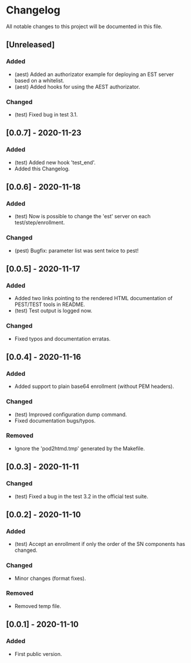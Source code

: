 # Changelog

All notable changes to this project will be documented in this file.

## [Unreleased]

### Added

- (aest) Added an authorizator example for deploying an EST server based on a
  whitelist.
- (aest) Added hooks for using the AEST authorizator.

### Changed

- (test) Fixed bug in test 3.1.

## [0.0.7] - 2020-11-23

### Added

- (test) Added new hook 'test_end'.
- Added this Changelog.

## [0.0.6] - 2020-11-18

### Added

- (test) Now is possible to change the 'est' server on each
test/step/enrollment.

### Changed

- (pest) Bugfix: parameter list was sent twice to pest!

## [0.0.5] - 2020-11-17

### Added

- Added two links pointing to the rendered HTML documentation of PEST/TEST
tools in README.
- (test) Test output is logged now.

### Changed

- Fixed typos and documentation erratas.

## [0.0.4] - 2020-11-16

### Added

- Added support to plain base64 enrollment (without PEM headers).

### Changed

- (test) Improved configuration dump command.
- Fixed documentation bugs/typos.

### Removed

- Ignore the 'pod2htmd.tmp' generated by the Makefile.

## [0.0.3] - 2020-11-11

### Changed

- (test) Fixed a bug in the test 3.2 in the official test suite.

## [0.0.2] - 2020-11-10

### Added

- (test) Accept an enrollment if only the order of the SN components has
changed.

### Changed

- Minor changes (format fixes).

### Removed

- Removed temp file.

## [0.0.1] - 2020-11-10

### Added

- First public version.
